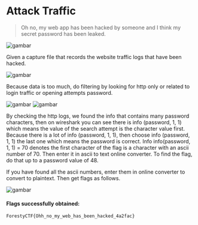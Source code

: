 # Attack Traffic
>Oh no, my web app has been hacked by someone and I think my secret
password has been leaked.

![gambar](https://github.com/Valcar-ies/WriteUP-Seleksi-Internal-Gemastik-2023-Foresty/assets/84186470/b2cdb199-b961-48e5-9955-3c97facc74c7)

Given a capture file that records the website traffic logs that have been
hacked.

![gambar](https://github.com/Valcar-ies/WriteUP-Seleksi-Internal-Gemastik-2023-Foresty/assets/84186470/793a7f62-cafc-4ef2-94e0-65893002ef9b)

Because data is too much, do filtering by looking for http only
or related to login traffic or opening attempts
password.

![gambar](https://github.com/Valcar-ies/WriteUP-Seleksi-Internal-Gemastik-2023-Foresty/assets/84186470/168b0015-d0fa-4ac3-b849-15dc5500c3fb)
![gambar](https://github.com/Valcar-ies/WriteUP-Seleksi-Internal-Gemastik-2023-Foresty/assets/84186470/187eae66-b2dc-4a11-aa47-9d53110623c3)

By checking the http logs, we found the info that contains
many password characters, then on wireshark you can see there is info
(password, 1, 1) which means the value of the search attempt is the character value first. Because there is a lot of info (password, 1, 1), then choose info
(password, 1, 1) the last one which means the password is correct.
Info info(password, 1, 1) = 70 denotes the first character of the flag
is a character with an ascii number of 70. Then enter it in
ascii to text online converter. To find the flag, do that
up to a password value of 48.

If you have found all the ascii numbers, enter them in
online converter to convert to plaintext. Then get flags
as follows.

![gambar](https://github.com/Valcar-ies/WriteUP-Seleksi-Internal-Gemastik-2023-Foresty/assets/84186470/7f6997eb-c7aa-4279-a7ec-a69de68d537e)

#### Flags successfully obtained:
```console
ForestyCTF{Ohh_no_my_web_has_been_hacked_4a2fac}
```
